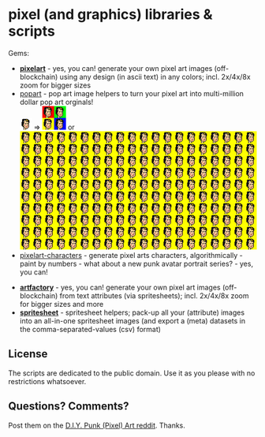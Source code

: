 # pixel (and graphics) libraries & scripts


Gems:

- [**pixelart**](pixelart) - yes, you can! generate your own pixel art images (off-blockchain) using any design (in ascii text) in any colors; incl. 2x/4x/8x zoom for bigger sizes
- [popart](popart) - pop art image helpers  to turn your pixel art into multi-million dollar pop art orginals! <br> ![](popart/i/frida_kahlo-24x24.png) ⇒ ![](popart/i/frida-quadruple.png)
 or ![](popart/i/frida-twohundred.png)
- [pixelart-characters](pixelart-characters) - generate pixel arts characters, algorithmically - paint by numbers - what about a new punk avatar portrait series? - yes, you can!


<!-- break -->


- [**artfactory**](artfactory) - yes, you can! generate your own pixel art images (off-blockchain) from text attributes (via spritesheets); incl. 2x/4x/8x zoom for bigger sizes and more
- [**spritesheet**](spritesheet)  - spritesheet helpers; pack-up all your (attribute) images into an all-in-one spritesheet images (and export a (meta) datasets in the comma-separated-values (csv) format)





## License

The scripts are dedicated to the public domain.
Use it as you please with no restrictions whatsoever.


## Questions? Comments?

Post them on the [D.I.Y. Punk (Pixel) Art reddit](https://old.reddit.com/r/DIYPunkArt). Thanks.

